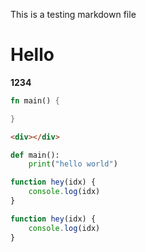 This is a testing markdown file

# Hello 

**1234**


```rust
fn main() {

}

```


```html
<div></div>
```

```python
def main():
    print("hello world")
```



```js
function hey(idx) {
    console.log(idx)
}
```



```js
function hey(idx) {
    console.log(idx)
}
```